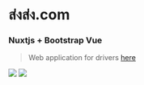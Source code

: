 # ส่งส่ง.com
### Nuxtjs + Bootstrap Vue
> Web application for drivers [here](https://www.xn--72ca7hb2mc.com/)

![](cover1.jpg)
![](cover2.jpg)
